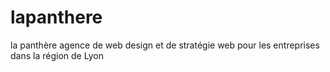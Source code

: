 # lapanthere
la panthère agence de web design et de stratégie web pour les entreprises dans la région de Lyon
